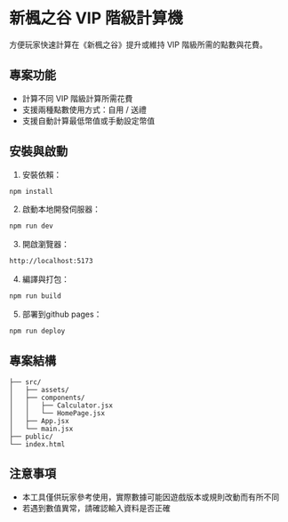# 新楓之谷 VIP 階級計算機

方便玩家快速計算在《新楓之谷》提升或維持 VIP 階級所需的點數與花費。

## 專案功能

- 計算不同 VIP 階級計算所需花費
- 支援兩種點數使用方式：自用 / 送禮
- 支援自動計算最低幣值或手動設定幣值

## 安裝與啟動

1. 安裝依賴：
```bash
npm install
```
2. 啟動本地開發伺服器：
```bash
npm run dev
```
3. 開啟瀏覽器：
```bash
http://localhost:5173
```
4. 編譯與打包：
```bash
npm run build
```
5. 部署到github pages：
```bash
npm run deploy
```

## 專案結構
```plaintext
├── src/
│   ├── assets/
│   ├── components/
│   │   ├── Calculator.jsx
│   │   └── HomePage.jsx
│   ├── App.jsx
│   └── main.jsx
├── public/
└── index.html
```

## 注意事項
- 本工具僅供玩家參考使用，實際數據可能因遊戲版本或規則改動而有所不同
- 若遇到數值異常，請確認輸入資料是否正確
